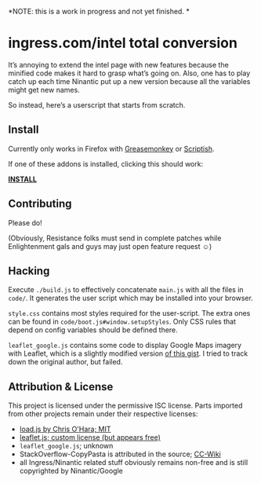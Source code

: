 *NOTE: this is a work in progress and not yet finished. *


ingress.com/intel total conversion
==================================

It’s annoying to extend the intel page with new features because the minified code makes it hard to grasp what’s going on. Also, one has to play catch up each time Ninantic put up a new version because all the variables might get new names.

So instead, here’s a userscript that starts from scratch. 


Install
-------

Currently only works in Firefox with [Greasemonkey](https://addons.mozilla.org/en-US/firefox/addon/greasemonkey/) or [Scriptish](https://addons.mozilla.org/en-US/firefox/addon/scriptish/).

If one of these addons is installed, clicking this should work:


[**INSTALL**](https://raw.github.com/breunigs/ingress-intel-total-conversion/master/total-conversion-build.user.js)



Contributing
------------

Please do!

(Obviously, Resistance folks must send in complete patches while Enlightenment gals and guys may just open feature request ☺)


Hacking
-------

Execute `./build.js` to effectively concatenate `main.js` with all the files in `code/`. It generates the user script which may be installed into your browser.

`style.css` contains most styles required for the user-script. The extra ones can be found in `code/boot.js#window.setupStyles`. Only CSS rules that depend on config variables should be defined there.

`leaflet_google.js` contains some code to display Google Maps imagery with Leaflet, which is a slightly modified version [of this gist](https://gist.github.com/4504864). I tried to track down the original author, but failed.


Attribution & License
---------------------

This project is licensed under the permissive ISC license. Parts imported from other projects remain under their respective licenses:

- [load.js by Chris O'Hara; MIT](https://github.com/chriso/load.js)
- [leaflet.js; custom license (but appears free)](http://leafletjs.com/)
- `leaflet_google.js`; unknown
- StackOverflow-CopyPasta is attributed in the source; [CC-Wiki](https://creativecommons.org/licenses/by-sa/3.0/)
- all Ingress/Ninantic related stuff obviously remains non-free and is still copyrighted by Ninantic/Google
